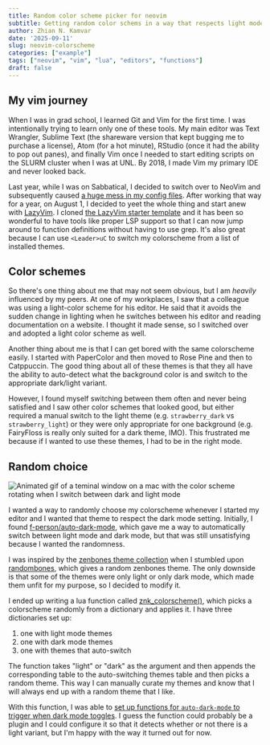 ```yaml
---
title: Random color scheme picker for neovim
subtitle: Getting random color schems in a way that respects light mode
author: Zhian N. Kamvar
date: '2025-09-11'
slug: neovim-colorscheme
categories: ["example"]
tags: ["neovim", "vim", "lua", "editors", "functions"]
draft: false
---
```


## My vim journey

When I was in grad school, I learned Git and Vim for the first time. I was
intentionally trying to learn only one of these tools. My main editor was
Text Wrangler, Sublime Text (the shareware version that kept bugging me to
purchase a license), Atom (for a hot minute), RStudio (once it had the ability
to pop out panes), and finally Vim once I needed to start editing scripts on
the SLURM cluster when I was at UNL. By 2018, I made Vim my primary IDE and
never looked back.

Last year, while I was on Sabbatical, I decided to switch over to NeoVim and
subsequently caused [a huge mess in my config files](https://github.com/zkamvar/config-files/tree/main/nvim).
After working that way for a year, on August 1, I decided to yeet the whole
thing and start anew with [LazyVim](https://www.lazyvim.org). I cloned [the
LazyVim starter template](https://github.com/LazyVim/starter) and it has been
so wonderful to have tools like proper LSP support so that I can now jump around
to function definitions without having to use grep. It's also great because I
can use `<Leader>uC` to switch my colorscheme from a list of installed themes.

## Color schemes

So there's one thing about me that may not seem obvious, but I am _heavily_
influenced by my peers. At one of my workplaces, I saw that a colleague was
using a light-color scheme for his editor. He said that it avoids the sudden
change in lighting when he switches between his editor and reading documentation
on a website. I thought it made sense, so I switched over and adopted a light
color scheme as well.

Another thing about me is that I can get bored with the same colorscheme easily.
I started with PaperColor and then moved to Rose Pine and then to Catppuccin.
The good thing about all of these themes is that they all have the ability to
auto-detect what the background color is and switch to the appropriate
dark/light variant.

However, I found myself switching between them often and never being
satisfied and I saw other color schemes that looked good, but either required a
manual switch to the light theme (e.g. `strawberry_dark` vs `strawberry_light`)
or they were only appropriate for one background (e.g. FairyFloss is really
only suited for a dark theme, IMO). This frustrated me because if I wanted to
use these themes, I had to be in the right mode.

## Random choice

![Animated gif of a teminal window on a mac with the color scheme rotating when I switch between dark and light mode](/img/colors.gif)

I wanted a way to randomly choose my colorscheme whenever I started my editor
and I wanted that theme to respect the dark mode setting. Initially, I found
[f-person/auto-dark-mode](https://github.com/f-person/auto-dark-mode.nvim),
which gave me a way to automatically switch between light mode and dark mode,
but that was still unsatisfying because I wanted the randomness.

I was inspired by the [zenbones theme
collection](https://github.com/zenbones-theme/zenbones.nvim) when I stumbled
upon
[randombones](https://github.com/zenbones-theme/zenbones.nvim/blob/a934bc07d2ed4a98b74526c172d7f043736d8935/colors/randombones.lua#L4),
which gives a random zenbones theme. The only downside is that some of the
themes were only light or only dark mode, which made them unfit for my purpose,
so I decided to modify it.

I ended up writing a lua function called [znk_colorscheme()], which picks a
colorscheme randomly from a dictionary and applies it. I have three dictionaries
set up:

1. one with light mode themes
2. one with dark mode themes
3. one with themes that auto-switch

The function takes "light" or "dark" as the argument and then appends the
corresponding table to the auto-switching themes table and then picks a random
theme. This way I can manually curate my themes and know that I will always end
up with a random theme that I like.

With this function, I was able to [set up functions for `auto-dark-mode` to trigger
when dark mode toggles](https://github.com/zkamvar/config-files/blob/9d185e32b4de46ed07156d56f90639e3c15bd930/lazy-nvim/lua/plugins/colorscheme.lua#L57-L71). I guess the function could probably be a plugin
and I could configure it so that it detects whether or not there is a light
variant, but I'm happy with the way it turned out for now.

[znk_colorscheme()]: https://github.com/zkamvar/config-files/blob/9d185e32b4de46ed07156d56f90639e3c15bd930/lazy-nvim/lua/config/functions.lua#L11-L92
